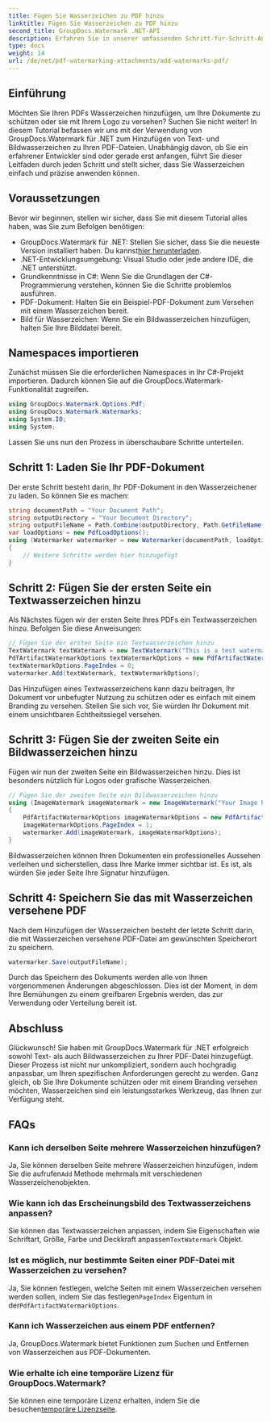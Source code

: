 ```yaml
---
title: Fügen Sie Wasserzeichen zu PDF hinzu
linktitle: Fügen Sie Wasserzeichen zu PDF hinzu
second_title: GroupDocs.Watermark .NET-API
description: Erfahren Sie in unserer umfassenden Schritt-für-Schritt-Anleitung, wie Sie mit GroupDocs.Watermark für .NET Text- und Bildwasserzeichen zu Ihren PDFs hinzufügen.
type: docs
weight: 14
url: /de/net/pdf-watermarking-attachments/add-watermarks-pdf/
---
```

## Einführung
Möchten Sie Ihren PDFs Wasserzeichen hinzufügen, um Ihre Dokumente zu schützen oder sie mit Ihrem Logo zu versehen? Suchen Sie nicht weiter! In diesem Tutorial befassen wir uns mit der Verwendung von GroupDocs.Watermark für .NET zum Hinzufügen von Text- und Bildwasserzeichen zu Ihren PDF-Dateien. Unabhängig davon, ob Sie ein erfahrener Entwickler sind oder gerade erst anfangen, führt Sie dieser Leitfaden durch jeden Schritt und stellt sicher, dass Sie Wasserzeichen einfach und präzise anwenden können.
## Voraussetzungen
Bevor wir beginnen, stellen wir sicher, dass Sie mit diesem Tutorial alles haben, was Sie zum Befolgen benötigen:
-  GroupDocs.Watermark für .NET: Stellen Sie sicher, dass Sie die neueste Version installiert haben. Du kannst[hier herunterladen](https://releases.groupdocs.com/Watermark/net/).
- .NET-Entwicklungsumgebung: Visual Studio oder jede andere IDE, die .NET unterstützt.
- Grundkenntnisse in C#: Wenn Sie die Grundlagen der C#-Programmierung verstehen, können Sie die Schritte problemlos ausführen.
- PDF-Dokument: Halten Sie ein Beispiel-PDF-Dokument zum Versehen mit einem Wasserzeichen bereit.
- Bild für Wasserzeichen: Wenn Sie ein Bildwasserzeichen hinzufügen, halten Sie Ihre Bilddatei bereit.
## Namespaces importieren
Zunächst müssen Sie die erforderlichen Namespaces in Ihr C#-Projekt importieren. Dadurch können Sie auf die GroupDocs.Watermark-Funktionalität zugreifen.
```csharp
using GroupDocs.Watermark.Options.Pdf;
using GroupDocs.Watermark.Watermarks;
using System.IO;
using System;
```
Lassen Sie uns nun den Prozess in überschaubare Schritte unterteilen.
## Schritt 1: Laden Sie Ihr PDF-Dokument
Der erste Schritt besteht darin, Ihr PDF-Dokument in den Wasserzeichener zu laden. So können Sie es machen:
```csharp
string documentPath = "Your Document Path";
string outputDirectory = "Your Document Directory";
string outputFileName = Path.Combine(outputDirectory, Path.GetFileName(documentPath));
var loadOptions = new PdfLoadOptions();
using (Watermarker watermarker = new Watermarker(documentPath, loadOptions))
{
    // Weitere Schritte werden hier hinzugefügt
}
```
## Schritt 2: Fügen Sie der ersten Seite ein Textwasserzeichen hinzu
Als Nächstes fügen wir der ersten Seite Ihres PDFs ein Textwasserzeichen hinzu. Befolgen Sie diese Anweisungen:
```csharp
// Fügen Sie der ersten Seite ein Textwasserzeichen hinzu
TextWatermark textWatermark = new TextWatermark("This is a test watermark", new Font("Arial", 8));
PdfArtifactWatermarkOptions textWatermarkOptions = new PdfArtifactWatermarkOptions();
textWatermarkOptions.PageIndex = 0;
watermarker.Add(textWatermark, textWatermarkOptions);
```

Das Hinzufügen eines Textwasserzeichens kann dazu beitragen, Ihr Dokument vor unbefugter Nutzung zu schützen oder es einfach mit einem Branding zu versehen. Stellen Sie sich vor, Sie würden Ihr Dokument mit einem unsichtbaren Echtheitssiegel versehen.
## Schritt 3: Fügen Sie der zweiten Seite ein Bildwasserzeichen hinzu
Fügen wir nun der zweiten Seite ein Bildwasserzeichen hinzu. Dies ist besonders nützlich für Logos oder grafische Wasserzeichen.
```csharp
// Fügen Sie der zweiten Seite ein Bildwasserzeichen hinzu
using (ImageWatermark imageWatermark = new ImageWatermark("Your Image Path"))
{
    PdfArtifactWatermarkOptions imageWatermarkOptions = new PdfArtifactWatermarkOptions();
    imageWatermarkOptions.PageIndex = 1;
    watermarker.Add(imageWatermark, imageWatermarkOptions);
}
```

Bildwasserzeichen können Ihren Dokumenten ein professionelles Aussehen verleihen und sicherstellen, dass Ihre Marke immer sichtbar ist. Es ist, als würden Sie jeder Seite Ihre Signatur hinzufügen.
## Schritt 4: Speichern Sie das mit Wasserzeichen versehene PDF
Nach dem Hinzufügen der Wasserzeichen besteht der letzte Schritt darin, die mit Wasserzeichen versehene PDF-Datei am gewünschten Speicherort zu speichern.
```csharp
watermarker.Save(outputFileName);
```
Durch das Speichern des Dokuments werden alle von Ihnen vorgenommenen Änderungen abgeschlossen. Dies ist der Moment, in dem Ihre Bemühungen zu einem greifbaren Ergebnis werden, das zur Verwendung oder Verteilung bereit ist.
## Abschluss
Glückwunsch! Sie haben mit GroupDocs.Watermark für .NET erfolgreich sowohl Text- als auch Bildwasserzeichen zu Ihrer PDF-Datei hinzugefügt. Dieser Prozess ist nicht nur unkompliziert, sondern auch hochgradig anpassbar, um Ihren spezifischen Anforderungen gerecht zu werden. Ganz gleich, ob Sie Ihre Dokumente schützen oder mit einem Branding versehen möchten, Wasserzeichen sind ein leistungsstarkes Werkzeug, das Ihnen zur Verfügung steht.
## FAQs
### Kann ich derselben Seite mehrere Wasserzeichen hinzufügen?
 Ja, Sie können derselben Seite mehrere Wasserzeichen hinzufügen, indem Sie die aufrufen`Add` Methode mehrmals mit verschiedenen Wasserzeichenobjekten.
### Wie kann ich das Erscheinungsbild des Textwasserzeichens anpassen?
 Sie können das Textwasserzeichen anpassen, indem Sie Eigenschaften wie Schriftart, Größe, Farbe und Deckkraft anpassen`TextWatermark` Objekt.
### Ist es möglich, nur bestimmte Seiten einer PDF-Datei mit Wasserzeichen zu versehen?
 Ja, Sie können festlegen, welche Seiten mit einem Wasserzeichen versehen werden sollen, indem Sie das festlegen`PageIndex` Eigentum in der`PdfArtifactWatermarkOptions`.
### Kann ich Wasserzeichen aus einem PDF entfernen?
Ja, GroupDocs.Watermark bietet Funktionen zum Suchen und Entfernen von Wasserzeichen aus PDF-Dokumenten.
### Wie erhalte ich eine temporäre Lizenz für GroupDocs.Watermark?
Sie können eine temporäre Lizenz erhalten, indem Sie die besuchen[temporäre Lizenzseite](https://purchase.groupdocs.com/temporary-license/).